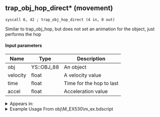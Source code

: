 ## trap_obj_hop_direct* (movement)

`syscall 6, 42 ; trap_obj_hop_direct (4 in, 0 out)`

Similar to trap_obj_hop, but does not set an animation for the object, just performs the hop

#### Input parameters
| Name | Type | Description
|------|------|------------
| obj   | YS::OBJ_88   | An object
| velocity   | float   | A velocity value
| time   | float   | Time for the hop to last
| accel   | float   | Acceleration value




<details>
	<summary>Appears in:</summary>
| filename | Entity (obj)
|----------|-------------
| obj\M_EX530\m_ex.bdscript       | ((M) Bookmaster)          
| obj\M_EX530_HB\m_ex.bdscript       | ((M) Runemaster)          
| obj\M_EX530_TR\m_ex.bdscript       | ((M) Bookmaster (TR))          
| obj\P_LK030\p_lk.bdscript       | ((P) Goofy (LK))          

</details>

<details>
	<summary>Example Usage From obj\M_EX530\m_ex.bdscript</summary>
```
L8286:
 pushFromPSp 16
 pushImm 4
 add 
 pushImmf 150
 memcpy 0
 pushFromFSp 0
 pushFromPSp 16
 pushImmf 30
 pushImmf 0.98
 syscall 6, 42 ; trap_obj_hop_direct (4 in, 0 out)
 pushFromFSp 0
 pushImm -1
 syscall 1, 180 ; trap_obj_set_land_motion (2 in, 0 out)
 pushImmf 40
 gosub 12, L1505
```
</details>

